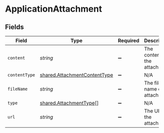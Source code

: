 # ApplicationAttachment


## Fields

| Field                                                                               | Type                                                                                | Required                                                                            | Description                                                                         | Example                                                                             |
| ----------------------------------------------------------------------------------- | ----------------------------------------------------------------------------------- | ----------------------------------------------------------------------------------- | ----------------------------------------------------------------------------------- | ----------------------------------------------------------------------------------- |
| `content`                                                                           | *string*                                                                            | :heavy_minus_sign:                                                                  | The content of the attachment.                                                      | Base64 encoded content                                                              |
| `contentType`                                                                       | [shared.AttachmentContentType](../../../sdk/models/shared/attachmentcontenttype.md) | :heavy_minus_sign:                                                                  | N/A                                                                                 |                                                                                     |
| `fileName`                                                                          | *string*                                                                            | :heavy_minus_sign:                                                                  | The file name of the attachment.                                                    | resume.pdf                                                                          |
| `type`                                                                              | [shared.AttachmentType](../../../sdk/models/shared/attachmenttype.md)[]             | :heavy_minus_sign:                                                                  | N/A                                                                                 |                                                                                     |
| `url`                                                                               | *string*                                                                            | :heavy_minus_sign:                                                                  | The URL of the attachment.                                                          | http://example.com/resume.pdf                                                       |